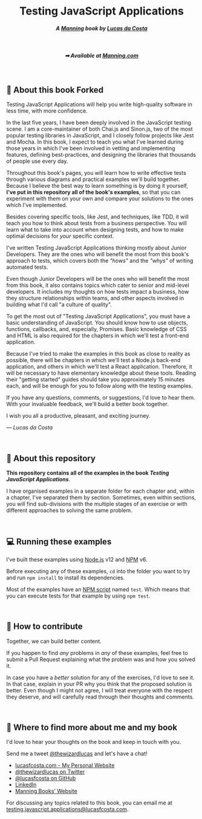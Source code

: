 <h1 align=center>Testing JavaScript Applications</h1>
<h4 align=center><i>A <a href="https://www.manning.com/">Manning</a> book by <a href="https://www.lucasfcosta.com">Lucas da Costa</a></i></h4>

<br>

<h5 align=center>➡ Available at <a href="https://www.manning.com/books/testing-javascript-applications">Manning.com</a></h5>

<br>

## 📕 About this book Forked

Testing JavaScript Applications will help you write high-quality software in less time, with more confidence.

In the last five years, I have been deeply involved in the JavaScript testing scene. I am a core-maintainer of both Chai.js and Sinon.js, two of the most popular testing libraries in JavaScript, and I closely follow projects like Jest and Mocha. In this book, I expect to teach you what I've learned during those years in which I've been involved in vetting and implementing features, defining best-practices, and designing the libraries that thousands of people use every day.

Throughout this book's pages, you will learn how to write effective tests through various diagrams and practical examples we'll build together. Because I believe the best way to learn something is by doing it yourself, **I've put in this repository all of the book's examples**, so that you can experiment with them on your own and compare your solutions to the ones which I've implemented.

Besides covering specific tools, like Jest, and techniques, like TDD, it will teach you how to think about tests from a business perspective. You will learn what to take into account when designing tests, and how to make optimal decisions for _your_ specific context.

I've written Testing JavaScript Applications thinking mostly about Junior Developers. They are the ones who will benefit the most from this book's approach to tests, which covers both the _"hows"_ and the _"whys"_ of writing automated tests.

Even though Junior Developers will be the ones who will benefit the most from this book, it also contains topics which cater to senior and mid-level developers. It includes my thoughts on how tests impact a business, how they structure relationships within teams, and other aspects involved in building what I'd call "a culture of quality".

To get the most out of "Testing JavaScript Applications", you must have a basic understanding of JavaScript. You should know how to use objects, functions, callbacks, and, especially, Promises. Basic knowledge of CSS and HTML is also required for the chapters in which we'll test a front-end application.

Because I've tried to make the examples in this book as close to reality as possible, there will be chapters in which we'll test a Node.js back-end application, and others in which we'll test a React application. Therefore, it will be necessary to have elementary knowledge about these tools. Reading their "getting started" guides should take you approximately 15 minutes each, and will be enough for you to follow along with the testing examples.

If you have any questions, comments, or suggestions, I'd love to hear them. With your invaluable feedback, we'll build a better book together.

I wish you all a productive, pleasant, and exciting journey.

_— Lucas da Costa_

<br>

## 📁 About this repository

**This repository contains all of the examples in the book _Testing JavaScript Applications_**.

I have organised examples in a separate folder for each chapter and, within a chapter, I've separated them by section. Sometimes, even within sections, you will find sub-divisions with the multiple stages of an exercise or with different approaches to solving the same problem.

<br>

## 💻 Running these examples

I've built these examples using [Node.js](https://nodejs.org) v12 and [NPM](https://www.npmjs.com) v6.

Before executing any of these examples, `cd` into the folder you want to try and run `npm install` to install its dependencies.

Most of the examples have an [NPM script](https://www.keithcirkel.co.uk/how-to-use-npm-as-a-build-tool/) named `test`. Which means that you can execute tests for that example by using `npm test`.

<br>

## 🤝 How to contribute

Together, we can build better content.

If you happen to find _any_ problems in _any_ of these examples, feel free to submit a Pull Request explaining what the problem was and how you solved it.

In case you have a _better_ solution for any of the exercises, I'd love to see it. In that case, explain in your PR why you think that the proposed solution is better. Even though I might not agree, I will treat everyone with the respect they deserve, and will carefully read through their thoughts and comments.

<br>

## 🔗 Where to find more about me and my book

I'd love to hear your thoughts on the book and keep in touch with you.

Send me a tweet [@thewizardlucas](https://twitter.com/thewizardlucas) and let's have a chat!

- [lucasfcosta.com - My Personal Website](https://lucasfcosta.com)
- [@thewizardlucas on Twitter](https://twitter.com/thewizardlucas)
- [@lucasfcosta on GitHub](https://github.com/lucasfcosta)
- [LinkedIn](https://www.linkedin.com/in/lucasfdacosta)
- [Manning Books' Website](https://www.manning.com/)

For discussing any topics related to this book, you can email me at testing.javascript.applications@lucasfcosta.com.
